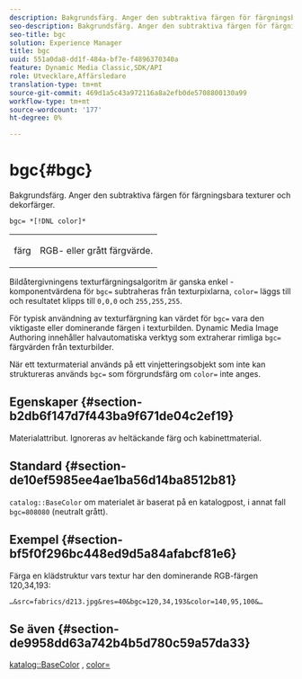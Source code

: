```yaml
---
description: Bakgrundsfärg. Anger den subtraktiva färgen för färgningsbara texturer och dekorfärger.
seo-description: Bakgrundsfärg. Anger den subtraktiva färgen för färgningsbara texturer och dekorfärger.
seo-title: bgc
solution: Experience Manager
title: bgc
uuid: 551a0da8-dd1f-484a-bf7e-f4896370340a
feature: Dynamic Media Classic,SDK/API
role: Utvecklare,Affärsledare
translation-type: tm+mt
source-git-commit: 469d1a5c43a972116a8a2efb0de5708800130a99
workflow-type: tm+mt
source-wordcount: '177'
ht-degree: 0%

---
```



# bgc{#bgc}

Bakgrundsfärg. Anger den subtraktiva färgen för färgningsbara texturer och dekorfärger.

`bgc= *[!DNL color]*`

<table id="simpletable_131302355CAB4900A7B45FED903A1AAD" class="- topic/simpletable "> 
 <tr class="- topic/strow strow"> 
  <td class="- topic/stentry stentry"> <p><span class="+ topic/keyword sw-d/varname varname"> färg</span> </p> </td> 
  <td class="- topic/stentry stentry"> <p>RGB- eller grått färgvärde. </p></td> 
 </tr> 
</table>

Bildåtergivningens texturfärgningsalgoritm är ganska enkel - komponentvärdena för `bgc=` subtraheras från texturpixlarna, `color=` läggs till och resultatet klipps till `0,0,0` och `255,255,255`.

För typisk användning av texturfärgning kan värdet för `bgc=` vara den viktigaste eller dominerande färgen i texturbilden. Dynamic Media Image Authoring innehåller halvautomatiska verktyg som extraherar rimliga `bgc=` färgvärden från texturbilder.

När ett texturmaterial används på ett vinjetteringsobjekt som inte kan struktureras används `bgc=` som förgrundsfärg om `color=` inte anges.

## Egenskaper {#section-b2db6f147d7f443ba9f671de04c2ef19}

Materialattribut. Ignoreras av heltäckande färg och kabinettmaterial.

## Standard {#section-de10ef5985ee4ae1ba56d14ba8512b81}

`catalog::BaseColor` om materialet är baserat på en katalogpost, i annat fall  `bgc=808080` (neutralt grått).

## Exempel {#section-bf5f0f296bc448ed9d5a84afabcf81e6}

Färga en klädstruktur vars textur har den dominerande RGB-färgen 120,34,193:

`…&src=fabrics/d213.jpg&res=40&bgc=120,34,193&color=140,95,100&…`

## Se även {#section-de9958dd63a742b4b5d780c59a57da33}

[katalog::BaseColor](../../../../../ir-api/material-cat/image-rendering-api-ref/c-ir-material-catalog/c-ir-material-data-reference/r-ir-basecolor.md#reference-5f02371b1d8e444ab12d2614d9792de8) ,  [color=](../../../../../ir-api/http-protocol/image-rendering-api-ref/c-ir-http-protocol-ref/c-ir-http-protocol-command-reference/r-ir-http-color.md#reference-ea3cba9edfe94dbab86d8f123a9ed0aa)
